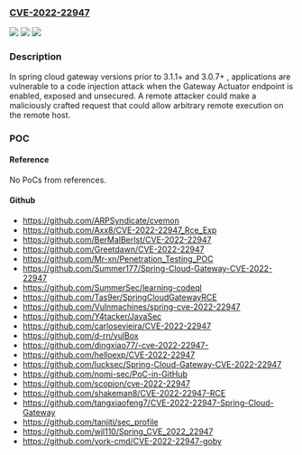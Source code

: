 ### [CVE-2022-22947](https://cve.mitre.org/cgi-bin/cvename.cgi?name=CVE-2022-22947)
![](https://img.shields.io/static/v1?label=Product&message=Spring%20Cloud%20Gateway&color=blue)
![](https://img.shields.io/static/v1?label=Version&message=n%2Fa&color=blue)
![](https://img.shields.io/static/v1?label=Vulnerability&message=CWE-94%3A%20Improper%20Control%20of%20Generation%20of%20Code%20('Code%20Injection')&color=brighgreen)

### Description

In spring cloud gateway versions prior to 3.1.1+ and 3.0.7+ , applications are vulnerable to a code injection attack when the Gateway Actuator endpoint is enabled, exposed and unsecured. A remote attacker could make a maliciously crafted request that could allow arbitrary remote execution on the remote host.

### POC

#### Reference
No PoCs from references.

#### Github
- https://github.com/ARPSyndicate/cvemon
- https://github.com/Axx8/CVE-2022-22947_Rce_Exp
- https://github.com/BerMalBerIst/CVE-2022-22947
- https://github.com/Greetdawn/CVE-2022-22947
- https://github.com/Mr-xn/Penetration_Testing_POC
- https://github.com/Summer177/Spring-Cloud-Gateway-CVE-2022-22947
- https://github.com/SummerSec/learning-codeql
- https://github.com/Tas9er/SpringCloudGatewayRCE
- https://github.com/Vulnmachines/spring-cve-2022-22947
- https://github.com/Y4tacker/JavaSec
- https://github.com/carlosevieira/CVE-2022-22947
- https://github.com/d-rn/vulBox
- https://github.com/dingxiao77/-cve-2022-22947-
- https://github.com/helloexp/CVE-2022-22947
- https://github.com/lucksec/Spring-Cloud-Gateway-CVE-2022-22947
- https://github.com/nomi-sec/PoC-in-GitHub
- https://github.com/scopion/cve-2022-22947
- https://github.com/shakeman8/CVE-2022-22947-RCE
- https://github.com/tangxiaofeng7/CVE-2022-22947-Spring-Cloud-Gateway
- https://github.com/tanjiti/sec_profile
- https://github.com/wjl110/Spring_CVE_2022_22947
- https://github.com/york-cmd/CVE-2022-22947-goby

